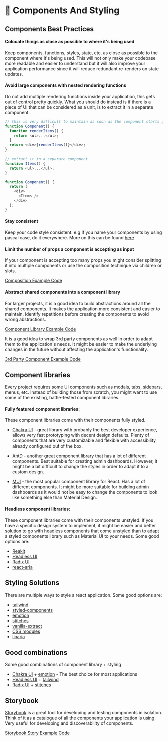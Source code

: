 # 🧱 Components And Styling

## Components Best Practices

#### Colocate things as close as possible to where it's being used

Keep components, functions, styles, state, etc. as close as possible to the component where it's being used. This will not only make your codebase more readable and easier to understand but it will also improve your application performance since it will reduce redundant re-renders on state updates.

#### Avoid large components with nested rendering functions

Do not add multiple rendering functions inside your application, this gets out of control pretty quickly. What you should do instead is if there is a piece of UI that can be considered as a unit, is to extract it in a separate component.

```javascript
// this is very difficult to maintain as soon as the component starts growing
function Component() {
  function renderItems() {
    return <ul>...</ul>;
  }
  return <div>{renderItems()}</div>;
}

// extract it in a separate component
function Items() {
  return <ul>...</ul>;
}

function Component() {
  return (
    <div>
      <Items />
    </div>
  );
}
```

#### Stay consistent

Keep your code style consistent. e.g If you name your components by using pascal case, do it everywhere. More on this can be found [here](./style-guide.md)

#### Limit the number of props a component is accepting as input

If your component is accepting too many props you might consider splitting it into multiple components or use the composition technique via children or slots.

[Composition Example Code](../src/components/Elements/ConfirmationDialog/ConfirmationDialog.tsx)

#### Abstract shared components into a component library

For larger projects, it is a good idea to build abstractions around all the shared components. It makes the application more consistent and easier to maintain. Identify repetitions before creating the components to avoid wrong abstractions.

[Component Library Example Code](../src/components/Elements/Button/Button.tsx)

It is a good idea to wrap 3rd party components as well in order to adapt them to the application's needs. It might be easier to make the underlying changes in the future without affecting the application's functionality.

[3rd Party Component Example Code](../src/components/Elements/Link/Link.tsx)

## Component libraries

Every project requires some UI components such as modals, tabs, sidebars, menus, etc. Instead of building those from scratch, you might want to use some of the existing, battle-tested component libraries.

#### Fully featured component libraries:

These component libraries come with their components fully styled.

- [Chakra UI](https://chakra-ui.com/) - great library with probably the best developer experience, allows very fast prototyping with decent design defaults. Plenty of components that are very customizable and flexible with accessibility already configured out of the box.

- [AntD](https://ant.design/) - another great component library that has a lot of different components. Best suitable for creating admin dashboards. However, it might be a bit difficult to change the styles in order to adapt it to a custom design.

- [MUI](https://mui.com/) - the most popular component library for React. Has a lot of different components. It might be more suitable for building admin dashboards as it would not be easy to change the components to look like something else than Material Design.

#### Headless component libraries:

These component libraries come with their components unstyled. If you have a specific design system to implement, it might be easier and better solution to go with headless components that come unstyled than to adapt a styled components library such as Material UI to your needs. Some good options are:

- [Reakit](https://reakit.io/)
- [Headless UI](https://headlessui.dev/)
- [Radix UI](https://www.radix-ui.com/)
- [react-aria](https://react-spectrum.adobe.com/react-aria/)

## Styling Solutions

There are multiple ways to style a react application. Some good options are:

- [tailwind](https://tailwindcss.com/)
- [styled-components](https://styled-components.com/)
- [emotion](https://emotion.sh/docs/introduction)
- [stitches](https://stitches.dev/)
- [vanilla-extract](https://github.com/seek-oss/vanilla-extract)
- [CSS modules](https://github.com/css-modules/css-modules)
- [linaria](https://github.com/callstack/linaria)

## Good combinations

Some good combinations of component library + styling

- [Chakra UI](https://chakra-ui.com/) + [emotion](https://emotion.sh/docs/introduction) - The best choice for most applications
- [Headless UI](https://headlessui.dev/) + [tailwind](https://tailwindcss.com/)
- [Radix UI](https://www.radix-ui.com/) + [stitches](https://stitches.dev/)

## Storybook

[Storybook](https://storybook.js.org/) is a great tool for developing and testing components in isolation. Think of it as a catalogue of all the components your application is using. Very useful for developing and discoverability of components.

[Storybook Story Example Code](../src/components/Elements/Button/Button.stories.tsx)
